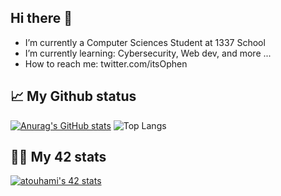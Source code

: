 Hi there 👋
---------------------


- I’m currently a Computer Sciences Student at 1337 School
- I’m currently learning: Cybersecurity, Web dev, and more ...
- How to reach me: twitter.com/itsOphen

## 📈 My Github status
[![Anurag's GitHub stats](https://github-readme-stats.vercel.app/api?username=imophen&theme=radical)](https://github.com/anuraghazra/github-readme-stats)
![Top Langs](https://github-readme-stats.vercel.app/api/top-langs/?username=imophen&layout=compact&theme=radical)

## 👨‍💻 My 42 stats

<a href="https://github.com/JaeSeoKim/badge42"><img src="https://badge.mediaplus.ma/darkblue/atouhami" alt="atouhami's 42 stats" /></a>
